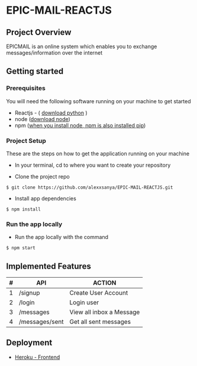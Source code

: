 # EPIC-MAIL-REACTJS

## Project Overview

EPICMAIL is an online system which enables you to exchange messages/information over the internet

## Getting started

### Prerequisites

You will need the following software running on your machine to get started

* Reactjs - ( [download python](https://www.python.org/getit/) )
* node ([download node](https://nodejs.org/))
* npm ([when you install node, npm is also installed pip](https://docs.npmjs.com/cli/install))


### Project Setup
These are the steps on how to get the application running on your machine

 - In your terminal, cd to where you want to create your repository

- Clone the project repo
```
$ git clone https://github.com/alexxsanya/EPIC-MAIL-REACTJS.git
```

- Install app dependencies
``` 
$ npm install 
```

### Run the app locally

- Run the app locally with the command

```
$ npm start
```

## Implemented Features

| #   | API                    | ACTION                    |
| --- | ---------------------- | ------------------------- |
| 1   | /signup                | Create User Account       |
| 2   | /login                 | Login user                |
| 3   | /messages              | View all inbox a Message  |
| 4   | /messages/sent         | Get all sent messages     |

## Deployment

*  [Heroku - Frontend](https://epicmail-pro.herokuapp.com)
